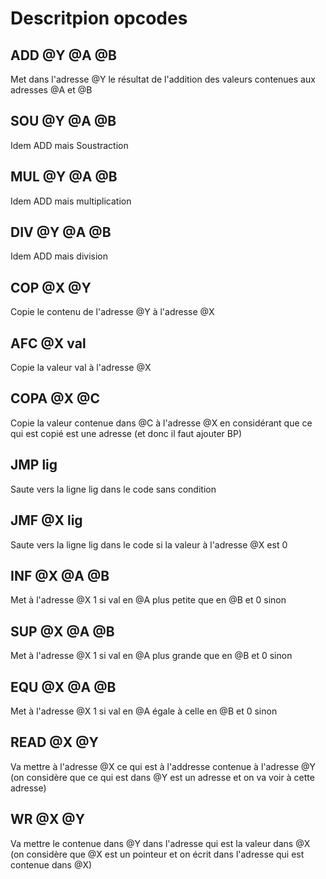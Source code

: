 # Descritpion opcodes



## ADD @Y @A @B 

Met dans l'adresse @Y le résultat de l'addition des valeurs contenues aux adresses @A et @B

## SOU @Y @A @B 

Idem ADD mais Soustraction

## MUL @Y @A @B 

Idem ADD mais multiplication

## DIV @Y @A @B 

Idem ADD mais division

## COP @X @Y

Copie le contenu de l'adresse @Y à l'adresse @X

## AFC @X val

Copie la valeur val à l'adresse @X

## COPA @X @C

Copie la valeur contenue dans @C à l'adresse @X en considérant que ce qui est copié est une adresse (et donc il faut ajouter BP)

## JMP lig

Saute vers la ligne lig dans le code sans condition

## JMF @X lig

Saute vers la ligne lig dans le code si la valeur à l'adresse @X est 0

## INF @X @A @B

Met à l'adresse @X 1 si val en @A plus petite que en @B et 0 sinon

## SUP @X @A @B 

Met à l'adresse @X 1 si val en @A plus grande que en @B et 0 sinon

## EQU @X @A @B 

Met à l'adresse @X 1 si val en @A égale à celle en @B et 0 sinon

## READ @X @Y

Va mettre à l'adresse @X ce qui est à l'addresse contenue à l'adresse @Y (on considère que ce qui est dans @Y est un adresse et on va voir à cette adresse)

## WR @X @Y

Va mettre le contenue dans @Y dans l'adresse qui est la valeur dans @X (on considère que @X est un pointeur et on écrit dans l'adresse qui est contenue dans @X)

